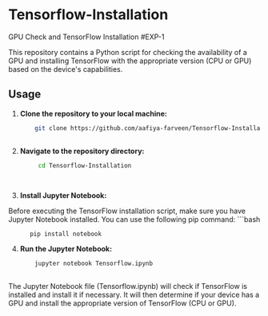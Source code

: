 # Tensorflow-Installation
GPU Check and TensorFlow Installation #EXP-1

This repository contains a Python script for checking the availability of a GPU and installing TensorFlow with the appropriate version (CPU or GPU) based on the device's capabilities.

## Usage

1. **Clone the repository to your local machine:**

   ```bash
       git clone https://github.com/aafiya-farveen/Tensorflow-Installation.git
       

2. **Navigate to the repository directory:**

   ```bash
        cd Tensorflow-Installation
        
        
3. **Install Jupyter Notebook:**

Before executing the TensorFlow installation script, make sure you have Jupyter Notebook installed. You can use the following pip command:
    ```bash 
    
          pip install notebook
        
4. **Run the Jupyter Notebook:**

    ```bash
        jupyter notebook Tensorflow.ipynb
        
The Jupyter Notebook file (Tensorflow.ipynb) will check if TensorFlow is installed and install it if necessary. It will then determine if your device has a GPU and install the appropriate version of TensorFlow (CPU or GPU).
